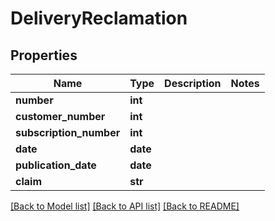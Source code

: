 # DeliveryReclamation

## Properties
Name | Type | Description | Notes
------------ | ------------- | ------------- | -------------
**number** | **int** |  | 
**customer_number** | **int** |  | 
**subscription_number** | **int** |  | 
**date** | **date** |  | 
**publication_date** | **date** |  | 
**claim** | **str** |  | 

[[Back to Model list]](../README.md#documentation-for-models) [[Back to API list]](../README.md#documentation-for-api-endpoints) [[Back to README]](../README.md)


